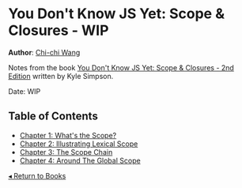 # You Don't Know JS Yet: Scope & Closures - WIP
**Author**: [Chi-chi Wang](https://github.com/chichiwang)

Notes from the book [You Don't Know JS Yet: Scope & Closures - 2nd Edition](https://github.com/getify/You-Dont-Know-JS/blob/2nd-ed/scope-closures/README.md) written by Kyle Simpson.

Date: WIP

## Table of Contents
* [Chapter 1: What's the Scope?](./01/README.md)
* [Chapter 2: Illustrating Lexical Scope](./02/README.md)
* [Chapter 3: The Scope Chain](./03/README.md)
* [Chapter 4: Around The Global Scope](./04/README.md)

[◂ Return to Books](../README.md)
